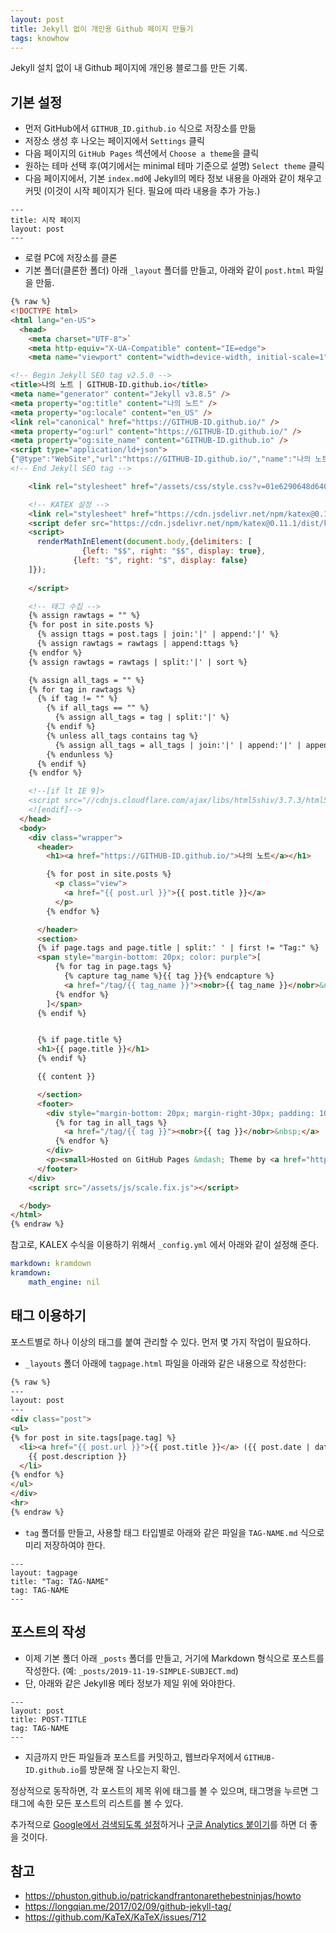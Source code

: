 ```yaml
---
layout: post
title: Jekyll 없이 개인용 Github 페이지 만들기
tags: knowhow
---
```


Jekyll 설치 없이 내 Github 페이지에 개인용 블로그를 만든 기록.

## 기본 설정

* 먼저 GitHub에서 `GITHUB_ID.github.io` 식으로 저장소를 만듦
* 저장소 생성 후 나오는 페이지에서 `Settings` 클릭
* 다음 페이지의 `GitHub Pages` 섹션에서 `Choose a theme`을 클릭
* 원하는 테마 선택 후(여기에서는 minimal 테마 기준으로 설명) `Select theme` 클릭
* 다음 페이지에서, 기본 `index.md`에 Jekyll의 메타 정보 내용을 아래와 같이 채우고 커밋 (이것이 시작 페이지가 된다. 필요에 따라 내용을 추가 가능.)

```
---
title: 시작 페이지
layout: post
---
```
* 로컬 PC에 저장소를 클론
* 기본 폴더(클론한 폴더) 아래 `_layout` 폴더를 만들고, 아래와 같이 `post.html` 파일을 만듦.

```html
{% raw %}
<!DOCTYPE html>
<html lang="en-US">
  <head>
    <meta charset="UTF-8">`
    <meta http-equiv="X-UA-Compatible" content="IE=edge">
    <meta name="viewport" content="width=device-width, initial-scale=1">

<!-- Begin Jekyll SEO tag v2.5.0 -->
<title>나의 노트 | GITHUB-ID.github.io</title>
<meta name="generator" content="Jekyll v3.8.5" />
<meta property="og:title" content="나의 노트" />
<meta property="og:locale" content="en_US" />
<link rel="canonical" href="https://GITHUB-ID.github.io/" />
<meta property="og:url" content="https://GITHUB-ID.github.io/" />
<meta property="og:site_name" content="GITHUB-ID.github.io" />
<script type="application/ld+json">
{"@type":"WebSite","url":"https://GITHUB-ID.github.io/","name":"나의 노트","headline":"나의 노트","@context":"http://schema.org"}</script>
<!-- End Jekyll SEO tag -->

    <link rel="stylesheet" href="/assets/css/style.css?v=01e6290648d6409b0c7f076e8788b0cbc74c3e34">

    <!-- KATEX 설정 -->
    <link rel="stylesheet" href="https://cdn.jsdelivr.net/npm/katex@0.11.1/dist/katex.min.css" integrity="sha384-zB1R0rpPzHqg7Kpt0Aljp8JPLqbXI3bhnPWROx27a9N0Ll6ZP/+DiW/UqRcLbRjq" crossorigin="anonymous">
    <script defer src="https://cdn.jsdelivr.net/npm/katex@0.11.1/dist/katex.min.js" integrity="sha384-y23I5Q6l+B6vatafAwxRu/0oK/79VlbSz7Q9aiSZUvyWYIYsd+qj+o24G5ZU2zJz" crossorigin="anonymous"></script>
    <script>
      renderMathInElement(document.body,{delimiters: [
                {left: "$$", right: "$$", display: true},
              {left: "$", right: "$", display: false}
    ]});
    
    </script>

    <!-- 태그 수집 -->
    {% assign rawtags = "" %}
    {% for post in site.posts %}
      {% assign ttags = post.tags | join:'|' | append:'|' %}
      {% assign rawtags = rawtags | append:ttags %}
    {% endfor %}
    {% assign rawtags = rawtags | split:'|' | sort %}

    {% assign all_tags = "" %}
    {% for tag in rawtags %}
      {% if tag != "" %}
        {% if all_tags == "" %}
          {% assign all_tags = tag | split:'|' %}
        {% endif %}
        {% unless all_tags contains tag %}
          {% assign all_tags = all_tags | join:'|' | append:'|' | append:tag | split:'|' %}
        {% endunless %}
      {% endif %}
    {% endfor %}

    <!--[if lt IE 9]>
    <script src="//cdnjs.cloudflare.com/ajax/libs/html5shiv/3.7.3/html5shiv.min.js"></script>
    <![endif]-->
  </head>
  <body>
    <div class="wrapper">
      <header>
        <h1><a href="https://GITHUB-ID.github.io/">나의 노트</a></h1>

        {% for post in site.posts %}
          <p class="view">
            <a href="{{ post.url }}">{{ post.title }}</a>
          </p>
        {% endfor %}

      </header>
      <section>
      {% if page.tags and page.title | split:' ' | first != "Tag:" %}
      <span style="margin-bottom: 20px; color: purple">[
          {% for tag in page.tags %}
            {% capture tag_name %}{{ tag }}{% endcapture %}
            <a href="/tag/{{ tag_name }}"><nobr>{{ tag_name }}</nobr>&nbsp;</a>
          {% endfor %}
        ]</span>
      {% endif %}


      {% if page.title %}
      <h1>{{ page.title }}</h1>
      {% endif %}

      {{ content }}

      </section>
      <footer>
        <div style="margin-bottom: 20px; margin-right-30px; padding: 10px; padding-left: 15px; border-radius: 7px; background-color: #ffddff;">
          {% for tag in all_tags %}
            <a href="/tag/{{ tag }}"><nobr>{{ tag }}</nobr>&nbsp;</a>
          {% endfor %}
        </div>
        <p><small>Hosted on GitHub Pages &mdash; Theme by <a href="https://github.com/orderedlist">orderedlist</a></small></p>
      </footer>
    </div>
    <script src="/assets/js/scale.fix.js"></script>

  </body>
</html>
{% endraw %}
```

참고로, KALEX 수식을 이용하기 위해서 `_config.yml` 에서 아래와 같이 설정해 준다.

```yml
markdown: kramdown
kramdown:
    math_engine: nil
```

## 태그 이용하기
포스트별로 하나 이상의 태그를 붙여 관리할 수 있다. 먼저 몇 가지 작업이 필요하다.

* `_layouts` 폴더 아래에 `tagpage.html` 파일을 아래와 같은 내용으로 작성한다:

```html
{% raw %}
---
layout: post
---
<div class="post">
<ul>
{% for post in site.tags[page.tag] %}
  <li><a href="{{ post.url }}">{{ post.title }}</a> ({{ post.date | date: "%Y-%m-%d" }})<br>
    {{ post.description }}
  </li>
{% endfor %}
</ul>
</div>
<hr>
{% endraw %}
```

* `tag` 폴더를 만들고, 사용할 태그 타입별로 아래와 같은 파일을 `TAG-NAME.md` 식으로 미리 저장하여야 한다.

```
---
layout: tagpage
title: "Tag: TAG-NAME"
tag: TAG-NAME
---
```

## 포스트의 작성

* 이제 기본 폴더 아래 `_posts` 폴더를 만들고, 거기에 Markdown 형식으로 포스트를 작성한다. (예: `_posts/2019-11-19-SIMPLE-SUBJECT.md`)
* 단, 아래와 같은 Jekyll용 메타 정보가 제일 위에 와야한다.

```
---
layout: post
title: POST-TITLE
tag: TAG-NAME
---
```

* 지금까지 만든 파일들과 포스트를 커밋하고, 웹브라우저에서 `GITHUB-ID.github.io`를 방문해 잘 나오는지 확인.

정상적으로 동작하면, 각 포스트의 제목 위에 태그를 볼 수 있으며, 태그명을 누르면 그 태그에 속한 모든 포스트의 리스트를 볼 수 있다.

추가적으로 [Google에서 검색되도록 설정](http://jinyongjeong.github.io/2017/01/13/blog_make_searched/)하거나 [구글 Analytics 붙이기](https://jybaek.github.io/dev/2016/07/04/use-google-analytics/)를 하면 더 좋을 것이다.

## 참고
* <https://phuston.github.io/patrickandfrantonarethebestninjas/howto>
* <https://longqian.me/2017/02/09/github-jekyll-tag/>
* <https://github.com/KaTeX/KaTeX/issues/712>